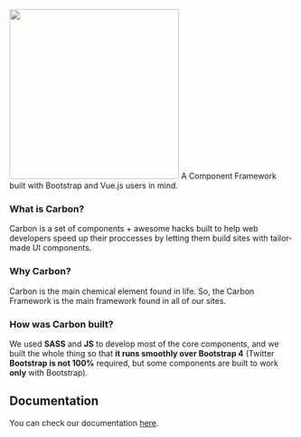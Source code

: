 <img src="https://triangle-mx.github.io/carbon-framework/assets/Carbon%20Logo.svg" width="300px">
A Component Framework built with Bootstrap and Vue.js users in mind.

### What is Carbon?
Carbon is a set of components + awesome hacks built to help web developers speed up their proccesses by letting them build sites with tailor-made UI components.

### Why Carbon?
Carbon is the main chemical element found in life. So, the Carbon Framework is the main framework found in all of our sites.

### How was Carbon built?
We used **SASS** and **JS** to develop most of the core components, and we built the whole thing so that **it runs smoothly over Bootstrap 4** (Twitter **Bootstrap is not 100%** required, but some components are built to work **only** with Bootstrap).

## Documentation
You can check our documentation <a href="https://github.com/Triangle-MX/carbon-framework/wiki">here</a>.
